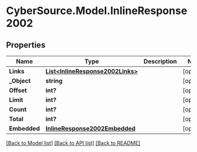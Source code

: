 # CyberSource.Model.InlineResponse2002
## Properties

Name | Type | Description | Notes
------------ | ------------- | ------------- | -------------
**Links** | [**List&lt;InlineResponse2002Links&gt;**](InlineResponse2002Links.md) |  | [optional] 
**_Object** | **string** |  | [optional] 
**Offset** | **int?** |  | [optional] 
**Limit** | **int?** |  | [optional] 
**Count** | **int?** |  | [optional] 
**Total** | **int?** |  | [optional] 
**Embedded** | [**InlineResponse2002Embedded**](InlineResponse2002Embedded.md) |  | [optional] 

[[Back to Model list]](../README.md#documentation-for-models) [[Back to API list]](../README.md#documentation-for-api-endpoints) [[Back to README]](../README.md)

